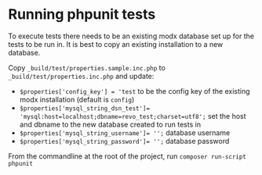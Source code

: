 # Running phpunit tests
To execute tests there needs to be an existing modx database set up for the tests to be run in. It is best to copy an existing installation to a new database.

Copy `_build/test/properties.sample.inc.php` to `_build/test/properties.inc.php` and update:
* `$properties['config_key'] = 'test` to be the config key of the existing modx installation (default is `config`)
* `$properties['mysql_string_dsn_test']= 'mysql:host=localhost;dbname=revo_test;charset=utf8';`  set the host and dbname to the new database created to run tests in
* `$properties['mysql_string_username']= '';` database username
* `$properties['mysql_string_password']= '';` database password

From the commandline at the root of the project, run `composer run-script phpunit`
